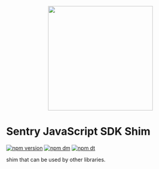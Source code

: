 <p align="center">
  <a href="https://sentry.io" target="_blank" align="center">
    <img src="https://sentry-brand.storage.googleapis.com/sentry-logo-black.png" width="280">
  </a>
  <br />
</p>

# Sentry JavaScript SDK Shim

[![npm version](https://img.shields.io/npm/v/@sentry/shim.svg)](https://www.npmjs.com/package/@sentry/shim)
[![npm dm](https://img.shields.io/npm/dm/@sentry/shim.svg)](https://www.npmjs.com/package/@sentry/shim)
[![npm dt](https://img.shields.io/npm/dt/@sentry/shim.svg)](https://www.npmjs.com/package/@sentry/shim)

shim that can be used by other libraries.
